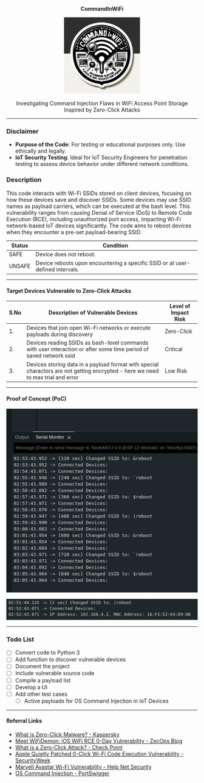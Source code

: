 <p align="center">
  <strong>CommandInWiFi</strong>
</p>

<p align="center">
  <img src="CommandInWiFi-sticker.png" alt="CommandInWiFi sticker" style="width:200px;"/>
</p>

<p align="center">
  Investigating Command Injection Flaws in WiFi Access Point Storage<br/>
  Inspired by Zero-Click Attacks
</p>

---

### Disclaimer

- **Purpose of the Code**: For testing or educational purposes only. Use ethically and legally.
- **IoT Security Testing**: Ideal for IoT Security Engineers for penetration testing to assess device behavior under different network conditions.

### Description

This code interacts with Wi-Fi SSIDs stored on client devices, focusing on how these devices save and discover SSIDs. Some devices may use SSID names as payload carriers, which can be executed at the bash level. This vulnerability ranges from causing Denial of Service (DoS) to Remote Code Execution (RCE), including unauthorized port access, impacting Wi-Fi network-based IoT devices significantly. The code aims to reboot devices when they encounter a pre-set payload-bearing SSID.

| Status | Condition |
|--------|-----------|
| SAFE   | Device does not reboot. |
| UNSAFE | Device reboots upon encountering a specific SSID or at user-defined intervals. |

---

#### Target Devices Vulnerable to Zero-Click Attacks

| S.No | Description of Vulnerable Devices | Level of Impact Risk |
|------|-----------------------------------|----------------------|
| 1.   | Devices that join open Wi-Fi networks or execute payloads during discovery | Zero-Click |
| 2.   | Devices reading SSIDs as bash-level commands with user interaction or after some time period of saved network ssid | Critical |
| 3.   | Devices storing data in a payload format with special charactors are not getting encrypted - here we need to max trial and error | Low Risk |

---

#### Proof of Concept (PoC)

![](poc/ssid-changing.png)

![](poc/expecte-output.png)

---

### Todo List

- [ ] Convert code to Python 3
- [ ] Add function to discover vulnerable devices
- [ ] Document the project
- [ ] Include vulnerable source code
- [ ] Compile a payload list
- [ ] Develop a UI
- [ ] Add other test cases
    - [ ] Active payloads for OS Command Injection in IoT Devices

---

#### Referral Links

- [What is Zero-Click Malware? - Kaspersky](https://www.kaspersky.com/resource-center/definitions/what-is-zero-click-malware)
- [Meet WiFiDemon: iOS WiFi RCE 0-Day Vulnerability - ZecOps Blog](https://blog.zecops.com/research/meet-wifidemon-ios-wifi-rce-0-day-vulnerability-and-a-zero-click-vulnerability-that-was-silently-patched/)
- [What is a Zero-Click Attack? - Check Point](https://www.checkpoint.com/cyber-hub/cyber-security/what-is-a-zero-click-attack/)
- [Apple Quietly Patched 0-Click Wi-Fi Code Execution Vulnerability - SecurityWeek](https://www.securityweek.com/researchers-apple-quietly-patched-0-click-wi-fi-code-execution-vulnerability-ios/)
- [Marvell Avastar Wi-Fi Vulnerability - Help Net Security](https://www.helpnetsecurity.com/2019/01/21/marvell-avastar-wi-fi-vulnerability/)
- [OS Command Injection - PortSwigger](https://portswigger.net/web-security/os-command-injection)
